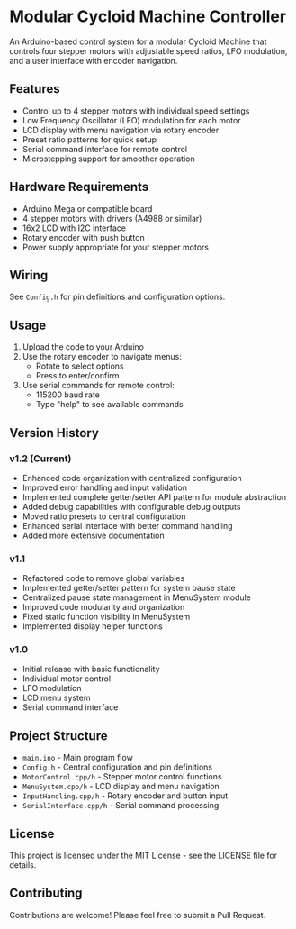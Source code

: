 # Modular Cycloid Machine Controller

An Arduino-based control system for a modular Cycloid Machine that controls four stepper motors with adjustable speed ratios, LFO modulation, and a user interface with encoder navigation.

## Features

- Control up to 4 stepper motors with individual speed settings
- Low Frequency Oscillator (LFO) modulation for each motor
- LCD display with menu navigation via rotary encoder
- Preset ratio patterns for quick setup
- Serial command interface for remote control
- Microstepping support for smoother operation

## Hardware Requirements

- Arduino Mega or compatible board
- 4 stepper motors with drivers (A4988 or similar)
- 16x2 LCD with I2C interface
- Rotary encoder with push button
- Power supply appropriate for your stepper motors

## Wiring

See `Config.h` for pin definitions and configuration options.

## Usage

1. Upload the code to your Arduino
2. Use the rotary encoder to navigate menus:
   - Rotate to select options
   - Press to enter/confirm
3. Use serial commands for remote control:
   - 115200 baud rate
   - Type "help" to see available commands

## Version History

### v1.2 (Current)
- Enhanced code organization with centralized configuration
- Improved error handling and input validation
- Implemented complete getter/setter API pattern for module abstraction
- Added debug capabilities with configurable debug outputs
- Moved ratio presets to central configuration
- Enhanced serial interface with better command handling
- Added more extensive documentation

### v1.1
- Refactored code to remove global variables
- Implemented getter/setter pattern for system pause state
- Centralized pause state management in MenuSystem module
- Improved code modularity and organization
- Fixed static function visibility in MenuSystem
- Implemented display helper functions

### v1.0
- Initial release with basic functionality
- Individual motor control
- LFO modulation
- LCD menu system
- Serial command interface

## Project Structure

- `main.ino` - Main program flow
- `Config.h` - Central configuration and pin definitions
- `MotorControl.cpp/h` - Stepper motor control functions
- `MenuSystem.cpp/h` - LCD display and menu navigation
- `InputHandling.cpp/h` - Rotary encoder and button input
- `SerialInterface.cpp/h` - Serial command processing

## License

This project is licensed under the MIT License - see the LICENSE file for details.

## Contributing

Contributions are welcome! Please feel free to submit a Pull Request. 